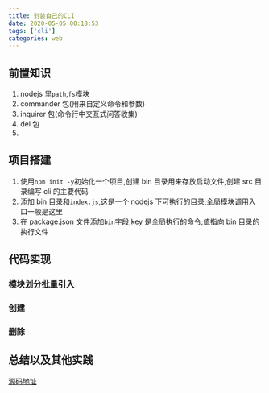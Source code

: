 ```yaml
---
title: 封装自己的CLI
date: 2020-05-05 00:18:53
tags: ['cli']
categories: web
---
```


## 前置知识

1. nodejs 里`path`,`fs`模块
2. commander 包(用来自定义命令和参数)
3. inquirer 包(命令行中交互式问答收集)
4. del 包
5.

## 项目搭建

1. 使用`npm init -y`初始化一个项目,创建 bin 目录用来存放启动文件,创建 src 目录编写 cli 的主要代码
2. 添加 bin 目录和`index.js`,这是一个 nodejs 下可执行的目录,全局模块调用入口一般是这里
3. 在 package.json 文件添加`bin`字段,key 是全局执行的命令,值指向 bin 目录的执行文件

## 代码实现

### 模块划分批量引入

### 创建

### 删除

## 总结以及其他实践

[源码地址]()
